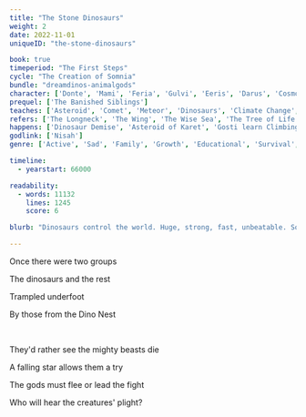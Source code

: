 ```yaml
---
title: "The Stone Dinosaurs"
weight: 2
date: 2022-11-01
uniqueID: "the-stone-dinosaurs"

book: true
timeperiod: "The First Steps"
cycle: "The Creation of Somnia"
bundle: "dreamdinos-animalgods"
character: ['Donte', 'Mami', 'Feria', 'Gulvi', 'Eeris', 'Darus', 'Cosmo', 'Bella', 'Ardex', 'Rexes', 'Willi Smallcloud', 'Nisah']
prequel: ['The Banished Siblings']
teaches: ['Asteroid', 'Comet', 'Meteor', 'Dinosaurs', 'Climate Change', 'Evolution', 'Birds']
refers: ['The Longneck', 'The Wing', 'The Wise Sea', 'The Tree of Life', 'The Dino Nest', 'Mouth of Din', 'Saursea', 'The Ghost Den', 'The Ghostbird', 'The Green Path', 'The Brown Path', 'Thronepath', 'Horizon Giant', 'Thunderwood', 'Dolphin Pass', "Darus' Impossible Wall", "Taxeies", "Zyme"]
happens: ['Dinosaur Demise', 'Asteroid of Karet', 'Gosti learn Climbing', 'Third Ice Age', 'Catastrophe Caves', "Donte's Rule", "Warning for Donte", "Guilt of the Gosti"]
godlink: ['Nisah']
genre: ['Active', 'Sad', 'Family', 'Growth', 'Educational', 'Survival', 'Important', 'Gods', 'History']

timeline:
  - yearstart: 66000

readability:
  - words: 11132
    lines: 1245
    score: 6

blurb: "Dinosaurs control the world. Huge, strong, fast, unbeatable. So when Donte warns them for an asteroid that will hit Somnia soon and destroy even the mighty dinosaurs, nobody listens to him ... "

---
```


Once there were two groups

The dinosaurs and the rest

Trampled underfoot 

By those from the Dino Nest

&nbsp;

They'd rather see the mighty beasts die

A falling star allows them a try

The gods must flee or lead the fight

Who will hear the creatures' plight?